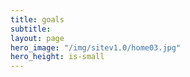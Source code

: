 ```yaml
---
title: goals
subtitle: 
layout: page
hero_image: "/img/sitev1.0/home03.jpg"
hero_height: is-small
---
```


